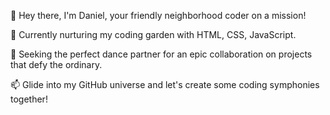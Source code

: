 👋 Hey there, I'm Daniel, your friendly neighborhood coder on a mission!

🌱 Currently nurturing my coding garden with HTML, CSS, JavaScript.

💞️ Seeking the perfect dance partner for an epic collaboration on projects that defy the ordinary.

📫 Glide into my GitHub universe and let's create some coding symphonies together!

<!---
Danco55/Danco55 is a ✨ special ✨ repository because its `README.md` (this file) appears on your GitHub profile.
You can click the Preview link to take a look at your changes.
--->
